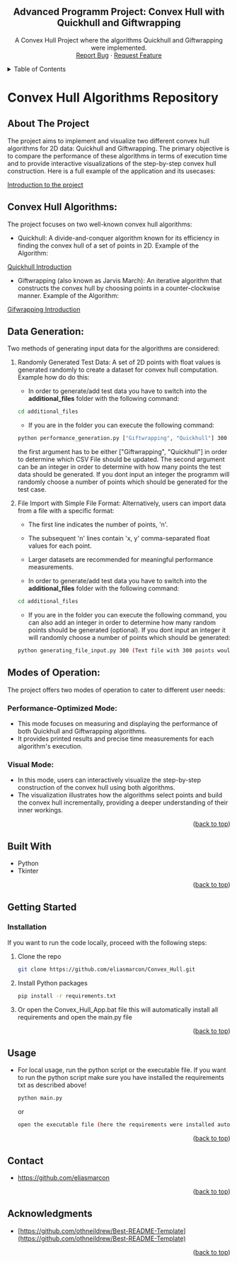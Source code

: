 <a name="readme-top"></a>

<!-- PROJECT LOGO -->
<br />
<div align="center">

<h2 align="center">Advanced Programm Project: Convex Hull with Quickhull and Giftwrapping</h3>

  <p align="center">
    A Convex Hull Project where the algorithms Quickhull and Giftwrapping were implemented.
    <br />
    <a href="https://github.com/eliasmarcon/Convex_Hull/issues">Report Bug</a>
    ·
    <a href="https://github.com/eliasmarcon/Convex_Hull/issues">Request Feature</a>
  </p>
</div>

<!-- TABLE OF CONTENTS -->
<details>
  <summary>Table of Contents</summary>
  <ol>
    <li><a href="#convex-hull-algorithms-repository">Convex Hull Algorithms Repository</a></li>
    <ol>
    <li>
      <a href="#about-the-project">About The Project</a>
      <ul>
        <li><a href="#built-with">Built With</a></li>
      </ul>
    <li>
      <a href="#convex-hull-algorithms">Convex Hull Algorithms</a>
    </li>
    <li>  
      <a href="#data-generation">Data Generation</a>
    </li>
    <li>  
      <a href="#modes-of-operation">Modes of Operation</a>
      <ul>
        <li><a href="#performance-optimized-mode">Performance-Optimized Mode</a></li>
        <li><a href="#visual-mode">Visual Mode</a></li>
      </ul>
    </li>
    </li>
    <li>
      <a href="#getting-started">Getting Started</a>
      <ul>
        <li><a href="#installation">Installation</a></li>
        <li><a href="#usage">Usage</a></li>
      </ul>
    </li>
    <li><a href="#contact">Contact</a></li>
    <li><a href="#acknowledgments">Acknowledgments</a></li>
    </ol>
  </ol>
</details>

# Convex Hull Algorithms Repository

<!-- ABOUT THE PROJECT -->
## About The Project

The project aims to implement and visualize two different convex hull algorithms for 2D data: Quickhull and Giftwrapping. The primary objective is to compare the performance of these algorithms in terms of execution time and to provide interactive visualizations of the step-by-step convex hull construction. Here is a full example of the application and its usecases:

[Introduction to the project](https://github.com/eliasmarcon/Convex_Hull/blob/main/videos/Main_Video.mp4)

## Convex Hull Algorithms:
The project focuses on two well-known convex hull algorithms:

* Quickhull: A divide-and-conquer algorithm known for its efficiency in finding the convex hull of a set of points in 2D. Example of the Algorithm:

[Quickhull Introduction](https://github.com/eliasmarcon/Convex_Hull/assets/98773135/10d2c18a-7fb4-4aa3-b1f3-f0160ea19e97)


* Giftwrapping (also known as Jarvis March): An iterative algorithm that constructs the convex hull by choosing points in a counter-clockwise manner. Example of the Algorithm:

[Gifwrapping Introduction](https://github.com/eliasmarcon/Convex_Hull/assets/98773135/9f0eecef-16b2-436e-80de-b003796e2c5a)


## Data Generation:
Two methods of generating input data for the algorithms are considered:

1. Randomly Generated Test Data: A set of 2D points with float values is generated randomly to create a dataset for convex hull computation. Example how do do this:

    * In order to generate/add test data you have to switch into the **additional_files** folder with the following command:
    
    ```sh
    cd additional_files      
    ```

    * If you are in the folder you can execute the following command:

    ```sh
    python performance_generation.py ["Giftwrapping", "Quickhull"] 300      
    ```

      the first argument has to be either ["Giftwrapping", "Quickhull"] in order to determine which CSV File should be updated. The second argument can be an integer in order to determine with how many points the test data should be generated. If you dont input an integer the programm will randomly choose a number of points which should be generated for the test case.



2. File Import with Simple File Format: Alternatively, users can import data from a file with a specific format:
      * The first line indicates the number of points, 'n'.
      * The subsequent 'n' lines contain 'x, y' comma-separated float values for each point.
      * Larger datasets are recommended for meaningful performance measurements.

    * In order to generate/add test data you have to switch into the **additional_files** folder with the following command:
    
    ```sh
    cd additional_files      
    ```

    * If you are in the folder you can execute the following command, you can also add an integer in order to determine how many random points should be generated (optional). If you dont input an integer it will randomly choose a number of points which should be generated:

    ```sh
    python generating_file_input.py 300 (Text file with 300 points would be generated)     
    ```


## Modes of Operation:
The project offers two modes of operation to cater to different user needs:

### Performance-Optimized Mode:

* This mode focuses on measuring and displaying the performance of both Quickhull and Giftwrapping algorithms.
* It provides printed results and precise time measurements for each algorithm's execution.

### Visual Mode:

* In this mode, users can interactively visualize the step-by-step construction of the convex hull using both algorithms.
* The visualization illustrates how the algorithms select points and build the convex hull incrementally, providing a deeper understanding of their inner workings.


<p align="right">(<a href="#readme-top">back to top</a>)</p>


## Built With

* Python
* Tkinter

<p align="right">(<a href="#readme-top">back to top</a>)</p>


<!-- GETTING STARTED -->
## Getting Started

### Installation

If you want to run the code locally, proceed with the following steps:

1. Clone the repo
   ```sh
   git clone https://github.com/eliasmarcon/Convex_Hull.git
   ```
2. Install Python packages
    ```sh
    pip install -r requirements.txt
    ```

3. Or open the Convex_Hull_App.bat file this will automatically install all requirements and open the main.py file

<p align="right">(<a href="#readme-top">back to top</a>)</p>


<!-- USAGE EXAMPLES -->
## Usage

* For local usage, run the python script or the executable file. If you want to run the python script make sure you have installed the requirements txt as described above!
    ```sh
    python main.py
    ``` 

    or 

    ```sh
    open the executable file (here the requirements were installed automatically)
    ```


<p align="right">(<a href="#readme-top">back to top</a>)</p>


<!-- CONTACT -->
## Contact

* https://github.com/eliasmarcon

<p align="right">(<a href="#readme-top">back to top</a>)</p>



<!-- ACKNOWLEDGMENTS -->
## Acknowledgments

* [https://github.com/othneildrew/Best-README-Template](https://github.com/othneildrew/Best-README-Template)


<p align="right">(<a href="#readme-top">back to top</a>)</p>




